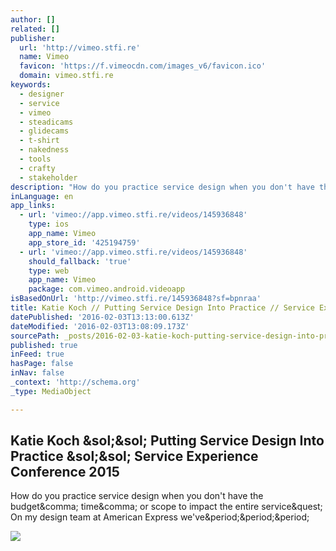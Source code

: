 ```yaml
---
author: []
related: []
publisher:
  url: 'http://vimeo.stfi.re'
  name: Vimeo
  favicon: 'https://f.vimeocdn.com/images_v6/favicon.ico'
  domain: vimeo.stfi.re
keywords:
  - designer
  - service
  - vimeo
  - steadicams
  - glidecams
  - t-shirt
  - nakedness
  - tools
  - crafty
  - stakeholder
description: "How do you practice service design when you don't have the budget, time, or scope to impact the entire service? On my design team at American Express we've..."
inLanguage: en
app_links:
  - url: 'vimeo://app.vimeo.stfi.re/videos/145936848'
    type: ios
    app_name: Vimeo
    app_store_id: '425194759'
  - url: 'vimeo://app.vimeo.stfi.re/videos/145936848'
    should_fallback: 'true'
    type: web
    app_name: Vimeo
    package: com.vimeo.android.videoapp
isBasedOnUrl: 'http://vimeo.stfi.re/145936848?sf=bpnraa'
title: Katie Koch // Putting Service Design Into Practice // Service Experience Conference 2015
datePublished: '2016-02-03T13:13:00.613Z'
dateModified: '2016-02-03T13:08:09.173Z'
sourcePath: _posts/2016-02-03-katie-koch-putting-service-design-into-practice-servic.md
published: true
inFeed: true
hasPage: false
inNav: false
_context: 'http://schema.org'
_type: MediaObject

---
```

<article style=""><h1>Katie Koch &amp;sol;&amp;sol; Putting Service Design Into Practice &amp;sol;&amp;sol; Service Experience Conference 2015</h1><p>How do you practice service design when you don't have the budget&amp;comma; time&amp;comma; or scope to impact the entire service&amp;quest; On my design team at American Express we've&amp;period;&amp;period;&amp;period;</p><img src="https://i.vimeocdn.com/video/544239135_1280x720.jpg" /></article>